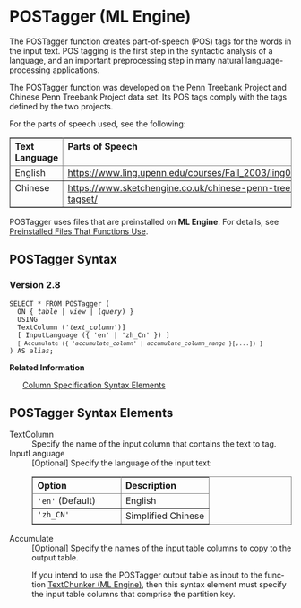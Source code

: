 <div class="nested0" aria-labelledby="ariaid-title1" topicindex="1" topicid="pwz1507564974181" id="pwz1507564974181"><h1 class="title topictitle1" id="ariaid-title1">POSTagger (ML Engine)</h1><div class="body conbody">
<p class="p">The POSTagger function creates part-of-speech (POS) tags for the words in the input text. POS tagging is the first step in the syntactic analysis of a language, and an important preprocessing step in many natural language-processing applications.</p>
<p class="p">The POSTagger function was developed on the Penn Treebank Project and Chinese Penn Treebank Project data set. Its POS tags comply with the tags defined by the two projects.</p>
<p class="p">For the parts of speech used, see the following:</p><div class="tablenoborder"><table cellpadding="4" cellspacing="0" summary="" id="pwz1507564974181__table_vds_qfx_hdb" class="table" frame="border" border="1" rules="all"><div class="caption"></div><colgroup span="1"><col style="width:25%" span="1"></col><col style="width:75%" span="1"></col></colgroup><thead class="thead" style="text-align:left;"><tr class="row"><th class="entry cellrowborder" style="vertical-align:top;" id="d63636e42" rowspan="1" colspan="1">Text Language</th><th class="entry cellrowborder" style="vertical-align:top;" id="d63636e44" rowspan="1" colspan="1">Parts of Speech</th></tr></thead><tbody class="tbody"><tr class="row"><td class="entry cellrowborder" style="vertical-align:top;" headers="d63636e42" rowspan="1" colspan="1">English</td><td class="entry cellrowborder" style="vertical-align:top;" headers="d63636e44" rowspan="1" colspan="1"><a class="xref" href="https://www.ling.upenn.edu/courses/Fall_2003/ling001/penn_treebank_pos.html" target="_blank" title="" shape="rect">https://www.ling.upenn.edu/courses/Fall_2003/ling001/penn_treebank_pos.html</a></td></tr><tr class="row"><td class="entry cellrowborder" style="vertical-align:top;" headers="d63636e42" rowspan="1" colspan="1">Chinese</td><td class="entry cellrowborder" style="vertical-align:top;" headers="d63636e44" rowspan="1" colspan="1"><a class="xref" href="https://www.sketchengine.co.uk/chinese-penn-treebank-part-of-speech-tagset/" target="_blank" title="" shape="rect">https://www.sketchengine.co.uk/chinese-penn-treebank-part-of-speech-tagset/</a></td></tr></tbody></table></div>
<p class="p">POSTagger uses files that are preinstalled on <span><b>ML Engine</b></span>. For details, see <a href="tzu1557778477026.md">Preinstalled Files That Functions Use</a>.</p></div><div class="topic reference nested1" aria-labelledby="ariaid-title2" topicindex="2" topicid="bfc1507565981326" xml:lang="en-us" lang="en-us" id="bfc1507565981326">
<h2 class="title topictitle2" id="ariaid-title2">POSTagger Syntax</h2><div class="body refbody"><div class="section" id="bfc1507565981326__section_N1000E_N1000C_N10001">
<h3 class="title sectiontitle">Version <span>2.8</span></h3><pre class="pre codeblock" xml:space="preserve"><code>SELECT * FROM POSTagger (
  <span>ON { <var class="keyword varname">table</var> | <var class="keyword varname">view</var> | (<var class="keyword varname">query</var>) }</span>
  USING
  TextColumn ('<var class="keyword varname">text_column</var>')]
  [ InputLanguage ({ 'en' | 'zh_Cn' }) ]
  <code class="ph codeph">[ Accumulate ({ '<var class="keyword varname">accumulate_column</var>' | <var class="keyword varname">accumulate_column_range</var> }[,...]) ]</code>
) AS <var class="keyword varname">alias</var>;</code></pre></div></div><div class="related-links"><div class="linklistheader"><p></p><b>Related Information</b></div>
<ul class="linklist linklist relinfo"><div class="linklistmember"><a href="ndv1557782188375.md">Column Specification Syntax Elements</a></div></ul></div></div><div class="topic reference nested1" aria-labelledby="ariaid-title3" topicindex="3" topicid="gan1507566214826" xml:lang="en-us" lang="en-us" id="gan1507566214826">
<h2 class="title topictitle2" id="ariaid-title3">POSTagger Syntax Elements</h2><div class="body refbody"><div class="section" id="gan1507566214826__section_N10011_N1000E_N10001"><dl class="dl parml"><dt class="dt pt dlterm">TextColumn</dt><dd class="dd pd">Specify the name of the input column that contains the text to tag.</dd><dt class="dt pt dlterm">InputLanguage</dt><dd class="dd pd">[Optional] Specify the language of the input text:
<div class="tablenoborder"><table cellpadding="4" cellspacing="0" summary="" id="gan1507566214826__table_wh4_xbz_fdb" class="table" frame="border" border="1" rules="all"><div class="caption"></div><colgroup span="1"><col style="width:50%" span="1"></col><col style="width:50%" span="1"></col></colgroup><thead class="thead" style="text-align:left;"><tr class="row"><th class="entry cellrowborder" style="vertical-align:top;" id="d63636e182" rowspan="1" colspan="1">Option</th><th class="entry cellrowborder" style="vertical-align:top;" id="d63636e184" rowspan="1" colspan="1">Description</th></tr></thead><tbody class="tbody"><tr class="row"><td class="entry cellrowborder" style="vertical-align:top;" headers="d63636e182" rowspan="1" colspan="1"><code class="ph codeph">'en'</code> (Default)</td><td class="entry cellrowborder" style="vertical-align:top;" headers="d63636e184" rowspan="1" colspan="1">English</td></tr><tr class="row"><td class="entry cellrowborder" style="vertical-align:top;" headers="d63636e182" rowspan="1" colspan="1"><code class="ph codeph">'zh_CN'</code></td><td class="entry cellrowborder" style="vertical-align:top;" headers="d63636e184" rowspan="1" colspan="1">Simplified Chinese</td></tr></tbody></table></div></dd><dt class="dt pt dlterm">Accumulate</dt><dd class="dd pd">[Optional] Specify the names of the input table columns to copy to the output table.
<p class="p">If you intend to use the POSTagger output table as input to the function <a href="ibg1558536107902.md#sct1507564726632">TextChunker (ML Engine)</a>, then this syntax element must specify the input table columns that comprise the partition key.</p></dd></dl></div></div></div></div>
